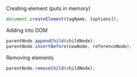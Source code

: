 Creating element (puts in memory)
```js
document.createElement(tagName, [options]);
```

Adding into DOM
```js
parentNode.appendChild(childNode);
parentNode.insertBefore(newNode, referenceNode);
```

Removing elements
```js
parentNode.removeChild(childNode);
```